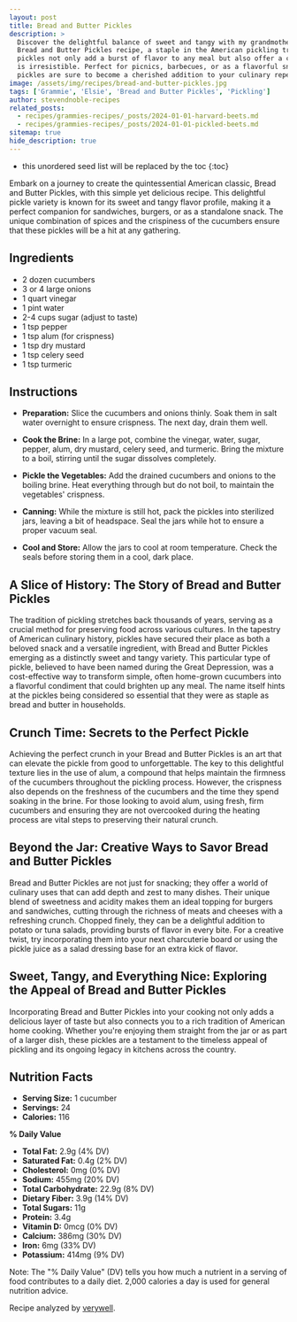 ```yaml
---
layout: post
title: Bread and Butter Pickles
description: >
  Discover the delightful balance of sweet and tangy with my grandmother Elsie's classic
  Bread and Butter Pickles recipe, a staple in the American pickling tradition. These
  pickles not only add a burst of flavor to any meal but also offer a crunchy texture that
  is irresistible. Perfect for picnics, barbecues, or as a flavorful snack, these homemade
  pickles are sure to become a cherished addition to your culinary repertoire.
image: /assets/img/recipes/bread-and-butter-pickles.jpg
tags: ['Grammie', 'Elsie', 'Bread and Butter Pickles', 'Pickling']
author: stevendnoble-recipes
related_posts:
  - recipes/grammies-recipes/_posts/2024-01-01-harvard-beets.md
  - recipes/grammies-recipes/_posts/2024-01-01-pickled-beets.md
sitemap: true
hide_description: true
---
```


* this unordered seed list will be replaced by the toc
{:toc}

Embark on a journey to create the quintessential American classic, Bread and Butter Pickles, with this simple yet delicious recipe. This delightful pickle variety is known for its sweet and tangy flavor profile, making it a perfect companion for sandwiches, burgers, or as a standalone snack. The unique combination of spices and the crispiness of the cucumbers ensure that these pickles will be a hit at any gathering.

## Ingredients

* 2 dozen cucumbers
* 3 or 4 large onions
* 1 quart vinegar
* 1 pint water
* 2-4 cups sugar (adjust to taste)
* 1 tsp pepper
* 1 tsp alum (for crispness)
* 1 tsp dry mustard
* 1 tsp celery seed
* 1 tsp turmeric

## Instructions

* **Preparation:** Slice the cucumbers and onions thinly. Soak them in salt water overnight to ensure crispness. The next day, drain them well.

* **Cook the Brine:** In a large pot, combine the vinegar, water, sugar, pepper, alum, dry mustard, celery seed, and turmeric. Bring the mixture to a boil, stirring until the sugar dissolves completely.

* **Pickle the Vegetables:** Add the drained cucumbers and onions to the boiling brine. Heat everything through but do not boil, to maintain the vegetables' crispness.

* **Canning:** While the mixture is still hot, pack the pickles into sterilized jars, leaving a bit of headspace. Seal the jars while hot to ensure a proper vacuum seal.

* **Cool and Store:** Allow the jars to cool at room temperature. Check the seals before storing them in a cool, dark place.

## A Slice of History: The Story of Bread and Butter Pickles

The tradition of pickling stretches back thousands of years, serving as a crucial method for preserving food across various cultures. In the tapestry of American culinary history, pickles have secured their place as both a beloved snack and a versatile ingredient, with Bread and Butter Pickles emerging as a distinctly sweet and tangy variety. This particular type of pickle, believed to have been named during the Great Depression, was a cost-effective way to transform simple, often home-grown cucumbers into a flavorful condiment that could brighten up any meal. The name itself hints at the pickles being considered so essential that they were as staple as bread and butter in households.

## Crunch Time: Secrets to the Perfect Pickle

Achieving the perfect crunch in your Bread and Butter Pickles is an art that can elevate the pickle from good to unforgettable. The key to this delightful texture lies in the use of alum, a compound that helps maintain the firmness of the cucumbers throughout the pickling process. However, the crispness also depends on the freshness of the cucumbers and the time they spend soaking in the brine. For those looking to avoid alum, using fresh, firm cucumbers and ensuring they are not overcooked during the heating process are vital steps to preserving their natural crunch.

## Beyond the Jar: Creative Ways to Savor Bread and Butter Pickles

Bread and Butter Pickles are not just for snacking; they offer a world of culinary uses that can add depth and zest to many dishes. Their unique blend of sweetness and acidity makes them an ideal topping for burgers and sandwiches, cutting through the richness of meats and cheeses with a refreshing crunch. Chopped finely, they can be a delightful addition to potato or tuna salads, providing bursts of flavor in every bite. For a creative twist, try incorporating them into your next charcuterie board or using the pickle juice as a salad dressing base for an extra kick of flavor.

## Sweet, Tangy, and Everything Nice: Exploring the Appeal of Bread and Butter Pickles

Incorporating Bread and Butter Pickles into your cooking not only adds a delicious layer of taste but also connects you to a rich tradition of American home cooking. Whether you're enjoying them straight from the jar or as part of a larger dish, these pickles are a testament to the timeless appeal of pickling and its ongoing legacy in kitchens across the country.

## Nutrition Facts

* **Serving Size:** 1 cucumber
* **Servings:** 24
* **Calories:** 116

**% Daily Value**

* **Total Fat:** 2.9g (4% DV)
* **Saturated Fat:** 0.4g (2% DV)
* **Cholesterol:** 0mg (0% DV)
* **Sodium:** 455mg (20% DV)
* **Total Carbohydrate:** 22.9g (8% DV)
* **Dietary Fiber:** 3.9g (14% DV)
* **Total Sugars:** 11g
* **Protein:** 3.4g
* **Vitamin D:** 0mcg (0% DV)
* **Calcium:** 386mg (30% DV)
* **Iron:** 6mg (33% DV)
* **Potassium:** 414mg (9% DV)

Note: The "% Daily Value" (DV) tells you how much a nutrient in a serving of food contributes to a daily diet. 2,000 calories a day is used for general nutrition advice.

Recipe analyzed by <a href="https://www.verywellfit.com/recipe-nutrition-analyzer-4157076" target="_blank">verywell</a>.

<script type="application/ld+json">
{
  "@context": "http://schema.org",
  "@type": "Recipe",
  "name": "Bread and Butter Pickles",
  "image": "bread-and-butter-pickles.jpg",
  "author": {
    "@type": "Person",
    "name": "Steven D Noble"
  },
  "description": "A simple and delicious recipe for classic Bread and Butter Pickles, known for their sweet and tangy flavor. Perfect as a snack or to accompany your favorite dishes.",
  "prepTime": "PT8H",
  "cookTime": "PT15M",
  "totalTime": "PT8H15M",
  "recipeYield": "24 servings",
  "recipeIngredient": [
    "2 dozen cucumbers",
    "3 or 4 large onions",
    "1 quart vinegar",
    "1 pint water",
    "2-4 cups sugar",
    "1 tsp pepper",
    "1 tsp alum",
    "1 tsp dry mustard",
    "1 tsp celery seed",
    "1 tsp turmeric"
  ],
  "recipeInstructions": [
    {
      "@type": "HowToStep",
      "text": "Soak sliced cucumbers and onions in salt water overnight; drain."
    },
    {
      "@type": "HowToStep",
      "text": "Boil together vinegar, water, sugar, pepper, alum, dry mustard, celery seed, and turmeric."
    },
    {
      "@type": "HowToStep",
      "text": "Drop cucumbers and onions in the brine and heat through."
    },
    {
      "@type": "HowToStep",
      "text": "Can and seal the jars while hot."
    }
  ],
  "nutrition": {
    "@type": "NutritionInformation",
    "calories": "116 calories",
    "fatContent": "2.9g",
    "saturatedFatContent": "0.4g",
    "cholesterolContent": "0mg",
    "sodiumContent": "455mg",
    "carbohydrateContent": "22.9g",
    "fiberContent": "3.9g",
    "sugarContent": "11g",
    "proteinContent": "3.4g"
  }
}
</script>
